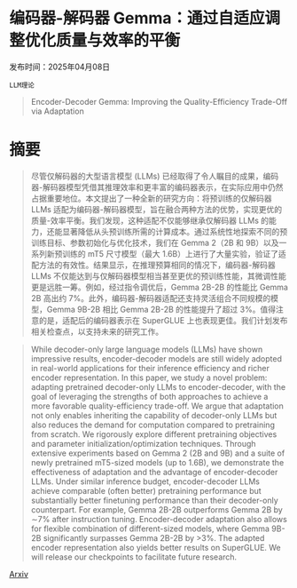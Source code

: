 # 编码器-解码器 Gemma：通过自适应调整优化质量与效率的平衡

发布时间：2025年04月08日

`LLM理论`

> Encoder-Decoder Gemma: Improving the Quality-Efficiency Trade-Off via Adaptation

# 摘要

> 尽管仅解码器的大型语言模型 (LLMs) 已经取得了令人瞩目的成果，编码器-解码器模型凭借其推理效率和更丰富的编码器表示，在实际应用中仍然占据重要地位。本文提出了一种全新的研究方向：将预训练的仅解码器 LLMs 适配为编码器-解码器模型，旨在融合两种方法的优势，实现更优的质量-效率平衡。我们发现，这种适配不仅能够继承仅解码器 LLMs 的能力，还能显著降低从头预训练所需的计算成本。通过系统性地探索不同的预训练目标、参数初始化与优化技术，我们在 Gemma 2（2B 和 9B）以及一系列新预训练的 mT5 尺寸模型（最大 1.6B）上进行了大量实验，验证了适配方法的有效性。结果显示，在推理预算相同的情况下，编码器-解码器 LLMs 不仅能达到与仅解码器模型相当甚至更优的预训练性能，其微调性能更是远胜一筹。例如，经过指令调优后，Gemma 2B-2B 的性能比 Gemma 2B 高出约 7%。此外，编码器-解码器适配还支持灵活组合不同规模的模型，Gemma 9B-2B 相比 Gemma 2B-2B 的性能提升了超过 3%。值得注意的是，适配后的编码器表示在 SuperGLUE 上也表现更佳。我们计划发布相关检查点，以支持未来的研究工作。

> While decoder-only large language models (LLMs) have shown impressive results, encoder-decoder models are still widely adopted in real-world applications for their inference efficiency and richer encoder representation. In this paper, we study a novel problem: adapting pretrained decoder-only LLMs to encoder-decoder, with the goal of leveraging the strengths of both approaches to achieve a more favorable quality-efficiency trade-off. We argue that adaptation not only enables inheriting the capability of decoder-only LLMs but also reduces the demand for computation compared to pretraining from scratch. We rigorously explore different pretraining objectives and parameter initialization/optimization techniques. Through extensive experiments based on Gemma 2 (2B and 9B) and a suite of newly pretrained mT5-sized models (up to 1.6B), we demonstrate the effectiveness of adaptation and the advantage of encoder-decoder LLMs. Under similar inference budget, encoder-decoder LLMs achieve comparable (often better) pretraining performance but substantially better finetuning performance than their decoder-only counterpart. For example, Gemma 2B-2B outperforms Gemma 2B by $\sim$7\% after instruction tuning. Encoder-decoder adaptation also allows for flexible combination of different-sized models, where Gemma 9B-2B significantly surpasses Gemma 2B-2B by $>$3\%. The adapted encoder representation also yields better results on SuperGLUE. We will release our checkpoints to facilitate future research.

[Arxiv](https://arxiv.org/abs/2504.06225)